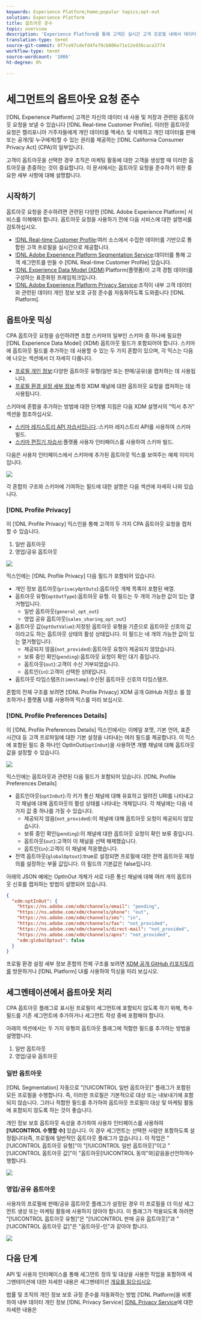 ```yaml
---
keywords: Experience Platform;home;popular topics;opt-out
solution: Experience Platform
title: 옵트아웃 준수
topic: overview
description: 'Experience Platform을 통해 고객은 실시간 고객 프로필 내에서 데이터의 사용 및 저장과 관련된 옵트아웃 요청을 보낼 수 있습니다.] 이러한 수신 거부 요청은 캘리포니아 주민들에게 개인 데이터를 액세스 및 삭제할 권리와 개인 데이터의 판매 또는 공개(및 대상)를 알 수 있는 권한을 제공하는 캘리포니아 소비자 개인 정보 보호법(CPA)의 일부입니다. '
translation-type: tm+mt
source-git-commit: 8f7ce97cdefd4fe79cb806e71e12e936caca3774
workflow-type: tm+mt
source-wordcount: '1006'
ht-degree: 0%

---
```



# 세그먼트의 옵트아웃 요청 준수

[!DNL Experience Platform] 고객은 자신의 데이터 내 사용 및 저장과 관련된 옵트아웃 요청을 보낼 수 있습니다 [!DNL Real-time Customer Profile]. 이러한 옵트아웃 요청은 캘리포니아 거주자들에게 개인 데이터를 액세스 및 삭제하고 개인 데이터를 판매 또는 공개(및 누구에게)할 수 있는 권리를 제공하는 [!DNL California Consumer Privacy Act] (CPA)의 일부입니다.

고객이 옵트아웃을 선택한 경우 조직은 마케팅 활동에 대한 고객을 생성할 때 이러한 옵트아웃을 존중하는 것이 중요합니다. 이 문서에서는 옵트아웃 요청을 준수하기 위한 중요한 세부 사항에 대해 설명합니다.

## 시작하기

옵트아웃 요청을 준수하려면 관련된 다양한 [!DNL Adobe Experience Platform] 서비스를 이해해야 합니다. 옵트아웃 요청을 사용하기 전에 다음 서비스에 대한 설명서를 검토하십시오.

- [!DNL Real-time Customer Profile](../profile/home.md):여러 소스에서 수집한 데이터를 기반으로 통합된 고객 프로필을 실시간으로 제공합니다.
- [!DNL Adobe Experience Platform Segmentation Service](./home.md):데이터를 통해 고객 세그먼트를 만들 수 [!DNL Real-time Customer Profile] 있습니다.
- [!DNL Experience Data Model (XDM)](../xdm/home.md):Platform(플랫폼)이 고객 경험 데이터를 구성하는 표준화된 프레임워크입니다.
- [!DNL Adobe Experience Platform Privacy Service](../privacy-service/home.md):조직이 내부 고객 데이터와 관련된 데이터 개인 정보 보호 규정 준수를 자동화하도록 도와줍니다 [!DNL Platform].

## 옵트아웃 믹싱

CPA 옵트아웃 요청을 승인하려면 조합 스키마의 일부인 스키마 중 하나에 필요한 [!DNL Experience Data Model] (XDM) 옵트아웃 필드가 포함되어야 합니다. 스키마에 옵트아웃 필드를 추가하는 데 사용할 수 있는 두 가지 혼합이 있으며, 각 믹스는 다음에 나오는 섹션에서 더 자세히 다룹니다.

- [프로필 개인 정보](#profile-privacy):다양한 옵트아웃 유형(일반 또는 판매/공유)을 캡처하는 데 사용됩니다.
- [프로필 환경 설정 세부 정보](#profile-preferences-details):특정 XDM 채널에 대한 옵트아웃 요청을 캡처하는 데 사용됩니다.

스키마에 혼합을 추가하는 방법에 대한 단계별 지침은 다음 XDM 설명서의 &quot;믹서 추가&quot; 섹션을 참조하십시오.
- [스키마 레지스트리 API 자습서입니다](../xdm/api/getting-started.md).:스키마 레지스트리 API를 사용하여 스키마 빌드.
- [스키마 편집기 자습서](../xdm/tutorials/create-schema-ui.md):플랫폼 사용자 인터페이스를 사용하여 스키마 빌드.

다음은 사용자 인터페이스에서 스키마에 추가된 옵트아웃 믹스를 보여주는 예제 이미지입니다.

![](images/opt-outs/opt-out-mixins-user-interface.png)

각 혼합의 구조와 스키마에 기여하는 필드에 대한 설명은 다음 섹션에 자세히 나와 있습니다.

### [!DNL Profile Privacy]

이 [!DNL Profile Privacy] 믹스인을 통해 고객의 두 가지 CPA 옵트아웃 요청을 캡처할 수 있습니다.

1. 일반 옵트아웃
2. 영업/공유 옵트아웃

![](images/opt-outs/profile-privacy.png)

믹스인에는 [!DNL Profile Privacy] 다음 필드가 포함되어 있습니다.

- 개인 정보 옵트아웃(`privacyOptOuts`):옵트아웃 개체 목록이 포함된 배열.
- 옵트아웃 유형(`optOutType`):옵트아웃 유형. 이 필드는 두 개의 가능한 값이 있는 열거형입니다.
   - 일반 옵트아웃(`general_opt_out`)
   - 영업 공유 옵트아웃(`sales_sharing_opt_out`)
- 옵트아웃 값(`optOutValue`):지정된 옵트아웃 유형을 기준으로 옵트아웃 신호의 값이라고도 하는 옵트아웃 상태의 활성 상태입니다. 이 필드는 네 개의 가능한 값이 있는 열거형입니다.
   - 제공되지 않음(`not_provided`):옵트아웃 요청이 제공되지 않았습니다.
   - 보류 중인 확인(`pending`):옵트아웃 요청이 확인 대기 중입니다.
   - 옵트아웃(`out`):고객이 수신 거부되었습니다.
   - 옵트인(`in`):고객이 선택한 상태입니다.
- 옵트아웃 타임스탬프(`timestamp`):수신된 옵트아웃 신호의 타임스탬프.

혼합의 전체 구조를 보려면 [!DNL Profile Privacy] XDM 공개 GitHub 저장소 [](https://github.com/adobe/xdm/blob/master/schemas/context/profile-privacy.schema.json) 를 참조하거나 플랫폼 UI를 사용하여 믹스를 미리 보십시오.

### [!DNL Profile Preferences Details]

이 [!DNL Profile Preferences Details] 믹스인에서는 이메일 포맷, 기본 언어, 표준 시간대 등 고객 프로파일에 대한 기본 설정을 나타내는 여러 필드를 제공합니다. 이 믹스에 포함된 필드 중 하나인 OptInOut(`optInOut`)을 사용하면 개별 채널에 대해 옵트아웃 값을 설정할 수 있습니다.

![](images/opt-outs/profile-preferences-details.png)

믹스인에는 옵트아웃과 관련된 다음 필드가 포함되어 있습니다. [!DNL Profile Preferences Details]

- 옵트인아웃(`optInOut`):각 키가 통신 채널에 대해 유효하고 알려진 URI를 나타내고 각 채널에 대해 옵트아웃의 활성 상태를 나타내는 개체입니다. 각 채널에는 다음 네 가지 값 중 하나를 가질 수 있습니다.
   - 제공되지 않음(`not_provided`):이 채널에 대해 옵트아웃 요청이 제공되지 않았습니다.
   - 보류 중인 확인(`pending`):이 채널에 대한 옵트아웃 요청이 확인 보류 중입니다.
   - 옵트아웃(`out`):고객이 이 채널을 선택 해제했습니다.
   - 옵트인(`in`):고객이 이 채널에 적응했습니다.
- 전역 옵트아웃(`globalOptout`):true로 설정되면 프로필에 대한 전역 옵트아웃 재정의를 설정하는 부울 값입니다. 이 필드의 기본값은 false입니다.

아래의 JSON 예에는 OptInOut 개체가 서로 다른 통신 채널에 대해 여러 개의 옵트아웃 신호를 캡처하는 방법이 설명되어 있습니다.

```json
{
  "xdm:optInOut": {
    "https://ns.adobe.com/xdm/channels/email": "pending",
    "https://ns.adobe.com/xdm/channels/phone": "out",
    "https://ns.adobe.com/xdm/channels/sms": "in",
    "https://ns.adobe.com/xdm/channels/fax": "not_provided",
    "https://ns.adobe.com/xdm/channels/direct-mail": "not_provided",
    "https://ns.adobe.com/xdm/channels/apns": "not_provided",
    "xdm:globalOptout": false
  }
}
```

프로필 환경 설정 세부 정보 혼합의 전체 구조를 보려면 [XDM 공개 GitHub 리포지토리를](https://github.com/adobe/xdm/blob/master/schemas/context/profile-preferences-details.schema.json) 방문하거나 [!DNL Platform] UI를 사용하여 믹싱을 미리 보십시오.

## 세그멘테이션에서 옵트아웃 처리

CPA 옵트아웃 플래그로 표시된 프로필이 세그먼트에 포함되지 않도록 하기 위해, 특수 필드를 기존 세그먼트에 추가하거나 세그먼트 작성 중에 포함해야 합니다.

아래의 섹션에서는 두 가지 유형의 옵트아웃 플래그에 적합한 필드를 추가하는 방법을 설명합니다.
1. 일반 옵트아웃
2. 영업/공유 옵트아웃

### 일반 옵트아웃

[!DNL Segmentation] 자동으로 &quot;[!UICONTROL 일반 옵트아웃]&quot; 플래그가 포함된 모든 프로필을 수행합니다. 즉, 이러한 프로필은 기본적으로 대상 또는 내보내기에 포함되지 않습니다. 그러나 적합한 필드를 추가하여 옵트아웃 프로필이 대상 및 마케팅 활동에 포함되지 않도록 하는 것이 좋습니다.

개인 정보 보호 옵트아웃 속성을 추가하여 사용자 인터페이스를 사용하여 **[!UICONTROL 수행할 수]** 있습니다. 이 경우 세그먼트는 선택한 사람만 포함하도록 설정됩니다(즉, 프로필에 일반적인 옵트아웃 플래그가 없습니다.). 이 작업은 &quot;[!UICONTROL 옵트아웃 유형]&quot;이 &quot;[!UICONTROL 일반 옵트아웃]&quot;이고 &quot;[!UICONTROL 옵트아웃 값]&quot;이 &quot;옵트아웃[!UICONTROL 동의&quot;와]같음을선언하여수행합니다.

![](images/opt-outs/segment-general-opt-out.png)

### 영업/공유 옵트아웃

사용자의 프로필에 판매/공유 옵트아웃 플래그가 설정된 경우 이 프로필을 더 이상 세그먼트 생성 또는 마케팅 활동에 사용하지 않아야 합니다. 이 플래그가 적용되도록 하려면 &quot;[!UICONTROL 옵트아웃 유형]&quot;은 &quot;[!UICONTROL 판매 공유 옵트아웃]&quot;과 &quot;[!UICONTROL 옵트아웃 값]&quot;은 &quot;옵트아웃-인&quot;과 같아야 합니다.

![](images/opt-outs/segment-sales-sharing-opt-out.png)

<!-- ### Overriding default exclusions

In some instances, such as building a segment of people who have opted out, it may be necessary to override the default exclusion of opted-out profiles. This override can be done via the API or in the Segment Builder user interface. -->

## 다음 단계

API 및 사용자 인터페이스를 통해 세그먼트 정의 및 대상을 사용한 작업을 포함하여 세그멘테이션에 대한 자세한 내용은 세그멘테이션 [개요를 읽으십시오](./home.md).

법률 및 조직의 개인 정보 보호 규정 준수를 자동화하는 방법 [!DNL Platform]을 비롯하여 내부 데이터 개인 정보 [!DNL Privacy Service] [!DNL Privacy Service](../privacy-service/home.md)에 대한 자세한 내용은
